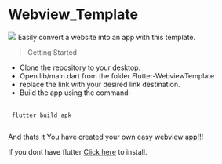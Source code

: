 # Webview_Template

<img src="https://www.real.discount/wp-content/uploads/2020/10/3291360_704d_4.jpg">
Easily convert a website into an app with this template.

> Getting Started

* Clone the repository to your desktop.
* Open lib/main.dart from the folder Flutter-WebviewTemplate
* replace the link with your desired link destination.
* Build the app using the command- <br> <br> 
```  
 flutter build apk 
 
```
And thats it You have created your own easy webview app!!!


If you dont have flutter [Click here](https://flutter.dev/) to install.
